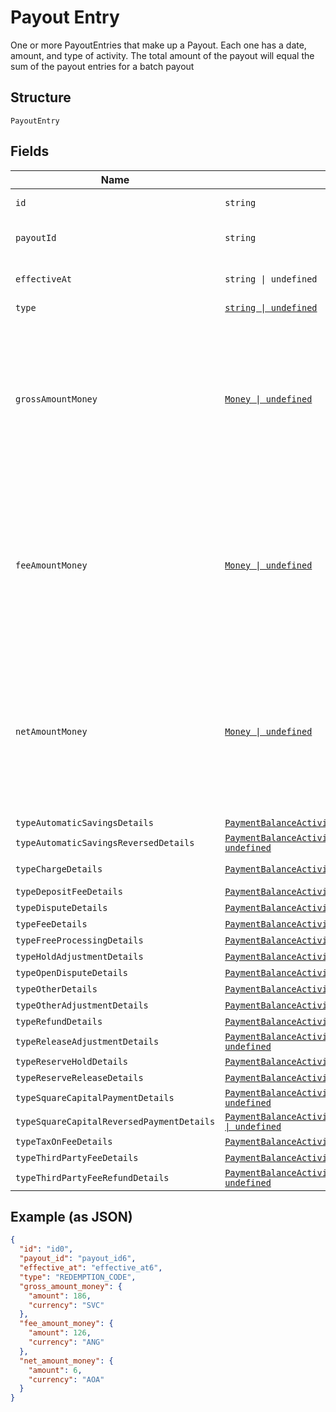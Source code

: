 
# Payout Entry

One or more PayoutEntries that make up a Payout. Each one has a date, amount, and type of activity.
The total amount of the payout will equal the sum of the payout entries for a batch payout

## Structure

`PayoutEntry`

## Fields

| Name | Type | Tags | Description |
|  --- | --- | --- | --- |
| `id` | `string` | Required | A unique ID for the payout entry.<br>**Constraints**: *Minimum Length*: `1` |
| `payoutId` | `string` | Required | The ID of the payout entries’ associated payout.<br>**Constraints**: *Minimum Length*: `1` |
| `effectiveAt` | `string \| undefined` | Optional | The timestamp of when the payout entry affected the balance, in RFC 3339 format. |
| `type` | [`string \| undefined`](../../doc/models/activity-type.md) | Optional | - |
| `grossAmountMoney` | [`Money \| undefined`](../../doc/models/money.md) | Optional | Represents an amount of money. `Money` fields can be signed or unsigned.<br>Fields that do not explicitly define whether they are signed or unsigned are<br>considered unsigned and can only hold positive amounts. For signed fields, the<br>sign of the value indicates the purpose of the money transfer. See<br>[Working with Monetary Amounts](https://developer.squareup.com/docs/build-basics/working-with-monetary-amounts)<br>for more information. |
| `feeAmountMoney` | [`Money \| undefined`](../../doc/models/money.md) | Optional | Represents an amount of money. `Money` fields can be signed or unsigned.<br>Fields that do not explicitly define whether they are signed or unsigned are<br>considered unsigned and can only hold positive amounts. For signed fields, the<br>sign of the value indicates the purpose of the money transfer. See<br>[Working with Monetary Amounts](https://developer.squareup.com/docs/build-basics/working-with-monetary-amounts)<br>for more information. |
| `netAmountMoney` | [`Money \| undefined`](../../doc/models/money.md) | Optional | Represents an amount of money. `Money` fields can be signed or unsigned.<br>Fields that do not explicitly define whether they are signed or unsigned are<br>considered unsigned and can only hold positive amounts. For signed fields, the<br>sign of the value indicates the purpose of the money transfer. See<br>[Working with Monetary Amounts](https://developer.squareup.com/docs/build-basics/working-with-monetary-amounts)<br>for more information. |
| `typeAutomaticSavingsDetails` | [`PaymentBalanceActivityAutomaticSavingsDetail \| undefined`](../../doc/models/payment-balance-activity-automatic-savings-detail.md) | Optional | - |
| `typeAutomaticSavingsReversedDetails` | [`PaymentBalanceActivityAutomaticSavingsReversedDetail \| undefined`](../../doc/models/payment-balance-activity-automatic-savings-reversed-detail.md) | Optional | - |
| `typeChargeDetails` | [`PaymentBalanceActivityChargeDetail \| undefined`](../../doc/models/payment-balance-activity-charge-detail.md) | Optional | DESCRIPTION OF PaymentBalanceActivityChargeDetail |
| `typeDepositFeeDetails` | [`PaymentBalanceActivityDepositFeeDetail \| undefined`](../../doc/models/payment-balance-activity-deposit-fee-detail.md) | Optional | - |
| `typeDisputeDetails` | [`PaymentBalanceActivityDisputeDetail \| undefined`](../../doc/models/payment-balance-activity-dispute-detail.md) | Optional | - |
| `typeFeeDetails` | [`PaymentBalanceActivityFeeDetail \| undefined`](../../doc/models/payment-balance-activity-fee-detail.md) | Optional | - |
| `typeFreeProcessingDetails` | [`PaymentBalanceActivityFreeProcessingDetail \| undefined`](../../doc/models/payment-balance-activity-free-processing-detail.md) | Optional | - |
| `typeHoldAdjustmentDetails` | [`PaymentBalanceActivityHoldAdjustmentDetail \| undefined`](../../doc/models/payment-balance-activity-hold-adjustment-detail.md) | Optional | - |
| `typeOpenDisputeDetails` | [`PaymentBalanceActivityOpenDisputeDetail \| undefined`](../../doc/models/payment-balance-activity-open-dispute-detail.md) | Optional | - |
| `typeOtherDetails` | [`PaymentBalanceActivityOtherDetail \| undefined`](../../doc/models/payment-balance-activity-other-detail.md) | Optional | - |
| `typeOtherAdjustmentDetails` | [`PaymentBalanceActivityOtherAdjustmentDetail \| undefined`](../../doc/models/payment-balance-activity-other-adjustment-detail.md) | Optional | - |
| `typeRefundDetails` | [`PaymentBalanceActivityRefundDetail \| undefined`](../../doc/models/payment-balance-activity-refund-detail.md) | Optional | - |
| `typeReleaseAdjustmentDetails` | [`PaymentBalanceActivityReleaseAdjustmentDetail \| undefined`](../../doc/models/payment-balance-activity-release-adjustment-detail.md) | Optional | - |
| `typeReserveHoldDetails` | [`PaymentBalanceActivityReserveHoldDetail \| undefined`](../../doc/models/payment-balance-activity-reserve-hold-detail.md) | Optional | - |
| `typeReserveReleaseDetails` | [`PaymentBalanceActivityReserveReleaseDetail \| undefined`](../../doc/models/payment-balance-activity-reserve-release-detail.md) | Optional | - |
| `typeSquareCapitalPaymentDetails` | [`PaymentBalanceActivitySquareCapitalPaymentDetail \| undefined`](../../doc/models/payment-balance-activity-square-capital-payment-detail.md) | Optional | - |
| `typeSquareCapitalReversedPaymentDetails` | [`PaymentBalanceActivitySquareCapitalReversedPaymentDetail \| undefined`](../../doc/models/payment-balance-activity-square-capital-reversed-payment-detail.md) | Optional | - |
| `typeTaxOnFeeDetails` | [`PaymentBalanceActivityTaxOnFeeDetail \| undefined`](../../doc/models/payment-balance-activity-tax-on-fee-detail.md) | Optional | - |
| `typeThirdPartyFeeDetails` | [`PaymentBalanceActivityThirdPartyFeeDetail \| undefined`](../../doc/models/payment-balance-activity-third-party-fee-detail.md) | Optional | - |
| `typeThirdPartyFeeRefundDetails` | [`PaymentBalanceActivityThirdPartyFeeRefundDetail \| undefined`](../../doc/models/payment-balance-activity-third-party-fee-refund-detail.md) | Optional | - |

## Example (as JSON)

```json
{
  "id": "id0",
  "payout_id": "payout_id6",
  "effective_at": "effective_at6",
  "type": "REDEMPTION_CODE",
  "gross_amount_money": {
    "amount": 186,
    "currency": "SVC"
  },
  "fee_amount_money": {
    "amount": 126,
    "currency": "ANG"
  },
  "net_amount_money": {
    "amount": 6,
    "currency": "AOA"
  }
}
```

